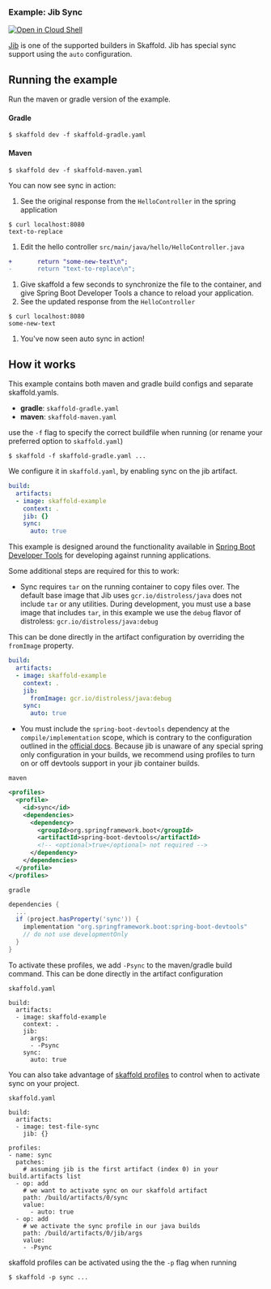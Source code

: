 ### Example: Jib Sync

[![Open in Cloud Shell](https://gstatic.com/cloudssh/images/open-btn.svg)](https://ssh.cloud.google.com/cloudshell/editor?cloudshell_git_repo=https://github.com/GoogleContainerTools/skaffold&cloudshell_open_in_editor=README.md&cloudshell_workspace=examples/jib-sync)

[Jib](https://github.com/GoogleContainerTools/jib) is one of the supported builders in Skaffold. Jib
has special sync support using the `auto` configuration.

## Running the example

Run the maven or gradle version of the example.

#### Gradle
```
$ skaffold dev -f skaffold-gradle.yaml
```

#### Maven
```
$ skaffold dev -f skaffold-maven.yaml
```

You can now see sync in action:
1. See the original response from the `HelloController` in the spring application 
  ```
  $ curl localhost:8080
  text-to-replace
  ```
1. Edit the hello controller `src/main/java/hello/HelloController.java`
  ```diff
  +       return "some-new-text\n";
  -       return "text-to-replace\n";
  ```
1. Give skaffold a few seconds to synchronize the file to the container, and give Spring
   Boot Developer Tools a chance to reload your application.
1. See the updated response from the `HelloController`
  ```
  $ curl localhost:8080
  some-new-text
  ```
1. You've now seen auto sync in action!

## How it works

This example contains both maven and gradle build configs and separate skaffold.yamls.

- **gradle**: `skaffold-gradle.yaml`
- **maven**: `skaffold-maven.yaml`

use the `-f` flag to specify the correct buildfile when running (or rename your preferred option to `skaffold.yaml`)
```
$ skaffold -f skaffold-gradle.yaml ...
```

We configure it in `skaffold.yaml`, by enabling sync on the jib artifact.

```yaml
build:
  artifacts:
  - image: skaffold-example
    context: .
    jib: {}
    sync: 
      auto: true
```

This example is designed around the functionality available in [Spring Boot Developer Tools](https://docs.spring.io/spring-boot/docs/current/reference/html/using-spring-boot.html#using-boot-devtools) for developing against running applications.

Some additional steps are required for this to work:
- Sync requires `tar` on the running container to copy files over. The default base image that Jib uses `gcr.io/distroless/java` does not include `tar` or any utilities. During development, you must use a base image that includes `tar`, in this example we use the `debug` flavor of distroless: `gcr.io/distroless/java:debug` 

This can be done directly in the artifact configuration by overriding the `fromImage` property.

```yaml
build:
  artifacts:
  - image: skaffold-example
    context: .
    jib: 
      fromImage: gcr.io/distroless/java:debug
    sync: 
      auto: true
```


- You must include the `spring-boot-devtools` dependency at the `compile/implementation` scope, which is contrary to the configuration outlined in the [official docs](https://docs.spring.io/spring-boot/docs/current/reference/html/using-spring-boot.html#using-boot-devtools). Because jib is unaware of any special spring only configuration in your builds, we recommend using profiles to turn on or off devtools support in your jib container builds.

`maven`
```xml
<profiles>
  <profile>
    <id>sync</id>
    <dependencies>
      <dependency>
        <groupId>org.springframework.boot</groupId>
        <artifactId>spring-boot-devtools</artifactId>
        <!-- <optional>true</optional> not required -->
      </dependency>
    </dependencies>
  </profile>
</profiles>
```

`gradle`
```groovy
dependencies {
  ...
  if (project.hasProperty('sync')) {
    implementation "org.springframework.boot:spring-boot-devtools"
    // do not use developmentOnly
  }
}
```

To activate these profiles, we add `-Psync` to the maven/gradle build command. This can be done directly in the artifact configuration

`skaffold.yaml`
```
build:
  artifacts:
  - image: skaffold-example
    context: .
    jib: 
      args: 
      - -Psync
    sync: 
      auto: true
```

You can also take advantage of [skaffold profiles](https://skaffold.dev/docs/environment/profiles/) to control when to activate sync on your project.

`skaffold.yaml`
```
build:
  artifacts:
  - image: test-file-sync
    jib: {}

profiles:
- name: sync
  patches:
    # assuming jib is the first artifact (index 0) in your build.artifacts list
  - op: add
    # we want to activate sync on our skaffold artifact
    path: /build/artifacts/0/sync
    value:
      - auto: true
  - op: add
    # we activate the sync profile in our java builds
    path: /build/artifacts/0/jib/args
    value:
    - -Psync
```

skaffold profiles can be activated using the the `-p` flag when running

```
$ skaffold -p sync ...
```
